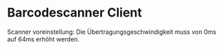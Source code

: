 # Barcodescanner Client

Scanner voreinstellung:
Die Übertragungsgeschwindigkeit muss von 0ms auf 64ms erhöht werden.

